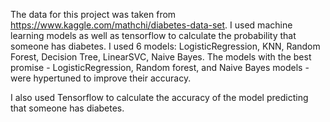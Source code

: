 The data for this project was taken from https://www.kaggle.com/mathchi/diabetes-data-set. I used machine learning models as well as tensorflow to calculate the probability that someone has diabetes. I used 6 models: LogisticRegression, KNN, Random Forest, Decision Tree, LinearSVC, Naive Bayes. The models with the best promise -  LogisticRegression, Random forest, and Naive Bayes models - were hypertuned to improve their accuracy. 

I also used Tensorflow to calculate the accuracy of the model predicting that someone has diabetes.
